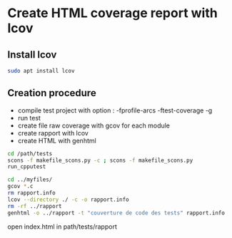 # Create HTML coverage report with lcov

## Install lcov

```bash
sudo apt install lcov
```

## Creation procedure 

* compile test project with option : -fprofile-arcs -ftest-coverage -g
* run test
* create file raw coverage with gcov for each module
* create rapport with lcov
* create HTML with genhtml

```bash
cd /path/tests
scons -f makefile_scons.py -c ; scons -f makefile_scons.py
run_cpputest 

cd ../myfiles/
gcov *.c
rm rapport.info
lcov --directory ./ -c -o rapport.info
rm -rf ../rapport
genhtml -o ../rapport -t "couverture de code des tests" rapport.info

```

open index.html in  path/tests/rapport  

